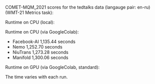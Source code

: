 COMET-MQM_2021 scores for the tedtalks data (langauge pair: en-ru)(WMT-21 Metrics task):

Runtime on CPU (local):

Runtime on CPU (via GoogleColab):

- Facebook-AI 1,135.44 seconds
- Nemo 1,252.70 seconds
- NiuTrans 1,273.28 seconds
- Manifold 1,300.06 seconds

Runtime on GPU (via GoogleColab, standard):

The time varies with each run.
